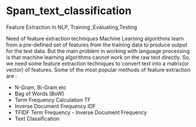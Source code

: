 # Spam_text_classification
Feature Extraction In NLP, Training ,Evaluating,Testing

Need of feature extraction techniques Machine Learning algorithms learn from a pre-defined set of features from the training data to produce output for the test data. But the main problem in working with language processing is that machine learning algorithms cannot work on the raw text directly. So, we need some feature extraction techniques to convert text into a matrix(or vector) of features. Some of the most popular methods of feature extraction are :

- N-Gram, Bi-Gram etc
- Bag of Words (BoW)
- Term Frequency Calculation TF
- Inverse Document Frequency IDF
- TFIDF Term Frequency - Inverse Document Frequency
- Text Classification
